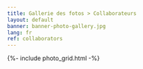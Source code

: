 ```yaml
---
title: Gallerie des fotos > Collaborateurs
layout: default
banner: banner-photo-gallery.jpg
lang: fr
ref: collaborators
---
```


{%- include photo_grid.html -%}
